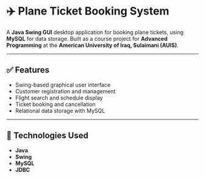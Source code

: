 # ✈️ Plane Ticket Booking System

A **Java Swing GUI** desktop application for booking plane tickets, using **MySQL** for data storage. Built as a course project for **Advanced Programming** at the **American University of Iraq, Sulaimani (AUIS)**.

---
## ✅ Features

- Swing-based graphical user interface
- Customer registration and management
- Flight search and schedule display
- Ticket booking and cancellation
- Relational data storage with MySQL

---

## 🧰 Technologies Used

- **Java**
- **Swing**
- **MySQL** 
- **JDBC** 
